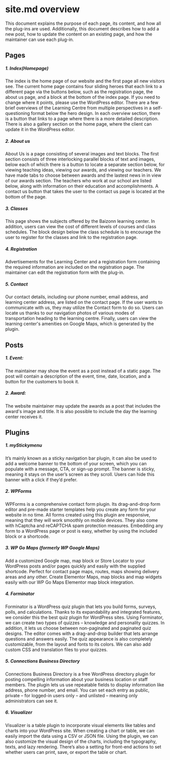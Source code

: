 # site.md overview
This document explains the purpose of each page, its content, and how all the plug-ins are used. Additionally, this document describes how to add a new post, how to update the content on an existing page, and how the maintainer can use each plug-in. 

## Pages
##### 1. Index(Homepage)
The index is the home page of our website and the first page all new visitors see. The current home page contains four sliding heroes that each link to a different page via the buttons below, such as the registration page, the about us page, and a block at the bottom of the index page. If you need to change where it points, please use the WordPress editor. There are a few brief overviews of the Learning Centre from multiple perspectives in a self-questioning format below the hero design. In each overview section, there is a button that links to a page where there is a more detailed description. There is also a gallery section on the home page, where the client can update it in the WordPress editor. 

##### 2. About us
About Us is a page consisting of several images and text blocks. The first section consists of three interlocking parallel blocks of text and images, below each of which there is a button to locate a separate section below, for viewing teaching ideas, viewing our awards, and viewing our teachers. We have made tabs to choose between awards and the lastest news in in view of our awards section. The teachers who work at our school are listed below, along with information on their education and accomplishments.  A contact us button that takes the user to the contact us page is located at the bottom of the page.

##### 3. Classes
This page shows the subjects offered by the Baizonn learning center. In addition, users can view the cost of different levels of courses and class schedules. The block design below the class schedule is to encourage the user to register for the classes and link to the registration page.

##### 4. Registration
Advertisements for the Learning Center and a registration form containing the required information are included on the registration page. The maintainer can edit the registration form with the plug-in. 
  
##### 5. Contact
Our contact details, including our phone number, email address, and learning center address, are listed on the contact page. If the user wants to communicate with us, they may utilize the Contact form to do so. Users can locate us thanks to our navigation photos of various modes of transportation heading to the learning centre. Finally, users can view the learning center's amenities on Google Maps, which is generated by the plugin.


## Posts
##### 1. Event:
The maintainer may show the event as a post instead of a static page. The post will contain a description of the event, time, date, location, and a button for the customers to book it. 

##### 2. Award:
The website maintainer may update the awards as a post that includes the award's image and title. It is also possible to include the day the learning center receives it.


## Plugins
##### 1. myStickymenu
It’s mainly known as a sticky navigation bar plugin, it can also be used to add a welcome banner to the bottom of your screen, which you can populate with a message, CTA, or sign-up prompt. The banner is sticky, meaning it stays on the user’s screen as they scroll. Users can hide this banner with a click if they’d prefer.

##### 2. WPForms
WPForms is a comprehensive contact form plugin. Its drag-and-drop form editor and pre-made starter templates help you create any form for your website in no time. All forms created using this plugin are responsive, meaning that they will work smoothly on mobile devices. They also come with hCaptcha and reCAPTCHA spam protection measures. Embedding any form to a WordPress page or post is easy, whether by using the included block or a shortcode.

##### 3. WP Go Maps (formerly WP Google Maps)
Add a customized Google map, map block or Store Locator to your WordPress posts and/or pages quickly and easily with the supplied shortcode. Perfect for contact page maps, routes, maps showing delivery areas and any other. Create Elementor Maps, map blocks and map widgets easily with our WP Go Maps Elementor map block integration.

##### 4. Forminator
Forminator is a WordPress quiz plugin that lets you build forms, surveys, polls, and calculations. Thanks to its expandability and integrated features, we consider this the best quiz plugin for WordPress sites. Using Forminator, we can create two types of quizzes – knowledge and personality quizzes. In addition, it lets us choose between non-paginated and paginated quiz designs. The editor comes with a drag-and-drop builder that lets  arrange questions and answers easily. The quiz appearance is also completely customizable, from the layout and fonts to its colors. We can also add custom CSS and translation files to your quizzes.

##### 5. Connections Business Directory
Connections Business Directory is a free WordPress directory plugin for posting compelling information about your business location or staff members. The plugin lets us use repeatable fields to display information like address, phone number, and email. You can set each entry as public, private – for logged-in users only – and unlisted – meaning only administrators can see it.

##### 6. Visualizer
Visualizer is a table plugin to incorporate visual elements like tables and charts into your WordPress site. When creating a chart or table, we can easily import the data using a CSV or JSON file. Using the plugin, we can also customize the visual design of the charts, including the typography, texts, and lazy rendering. There’s also a setting for front-end actions to set whether users can print, save, or export the table or chart.
